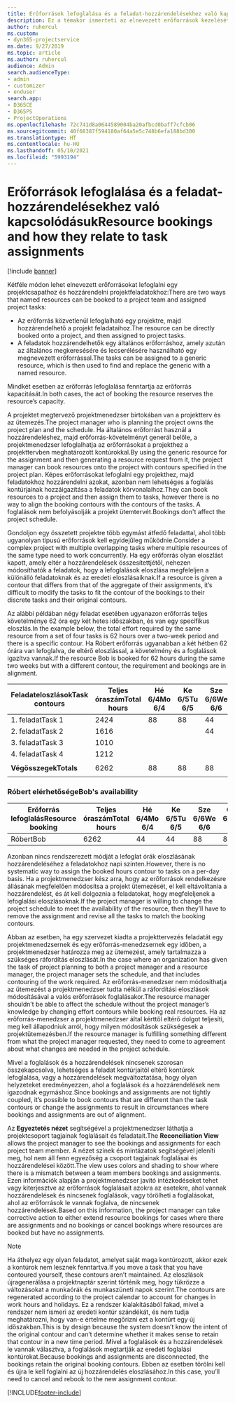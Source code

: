 ```yaml
---
title: Erőforrások lefoglalása és a feladat-hozzárendelésekhez való kapcsolódásuk
description: Ez a témakör ismerteti az elnevezett erőforrások kezelését, az erőforrás-foglalásokat és a feladat-hozzárendeléseket, és azt, hogy ezek hogyan kapcsolódnak egymáshoz.
author: ruhercul
ms.custom:
- dyn365-projectservice
ms.date: 9/27/2019
ms.topic: article
ms.author: ruhercul
audience: Admin
search.audienceType:
- admin
- customizer
- enduser
search.app:
- D365CE
- D365PS
- ProjectOperations
ms.openlocfilehash: 72c741d8a0644589004ba20afbcd0baff7cfcb06
ms.sourcegitcommit: 40f68387f594180af64a5e5c748b6efa188bd300
ms.translationtype: HT
ms.contentlocale: hu-HU
ms.lasthandoff: 05/10/2021
ms.locfileid: "5993194"
---
```

# <a name="resource-bookings-and-how-they-relate-to-task-assignments"></a><span data-ttu-id="63d8b-103">Erőforrások lefoglalása és a feladat-hozzárendelésekhez való kapcsolódásuk</span><span class="sxs-lookup"><span data-stu-id="63d8b-103">Resource bookings and how they relate to task assignments</span></span>

[!include [banner](../includes/psa-now-project-operations.md)]

<span data-ttu-id="63d8b-104">Kétféle módon lehet elnevezett erőforrásokat lefoglalni egy projektcsapathoz és hozzárendelni projektfeladatokhoz:</span><span class="sxs-lookup"><span data-stu-id="63d8b-104">There are two ways that named resources can be booked to a project team and assigned project tasks:</span></span>

- <span data-ttu-id="63d8b-105">Az erőforrás közvetlenül lefoglalható egy projektre, majd hozzárendelhető a projekt feladataihoz.</span><span class="sxs-lookup"><span data-stu-id="63d8b-105">The resource can be directly booked onto a project, and then assigned to project tasks.</span></span>
- <span data-ttu-id="63d8b-106">A feladatok hozzárendelhetők egy általános erőforráshoz, amely azután az általános megkeresésére és lecserélésére használható egy megnevezett erőforrással.</span><span class="sxs-lookup"><span data-stu-id="63d8b-106">The tasks can be assigned to a generic resource, which is then used to find and replace the generic with a named resource.</span></span> 

<span data-ttu-id="63d8b-107">Mindkét esetben az erőforrás lefoglalása fenntartja az erőforrás kapacitását.</span><span class="sxs-lookup"><span data-stu-id="63d8b-107">In both cases, the act of booking the resource reserves the resource’s capacity.</span></span>

<span data-ttu-id="63d8b-108">A projektet megtervező projektmenedzser birtokában van a projektterv és az ütemezés.</span><span class="sxs-lookup"><span data-stu-id="63d8b-108">The project manager who is planning the project owns the project plan and the schedule.</span></span> <span data-ttu-id="63d8b-109">Ha általános erőforrást használ a hozzárendeléshez, majd erőforrás-követelményt generál belőle, a projektmenedzser lefoglalhatja az erőforrásokat a projekthez a projekttervben meghatározott kontúrokkal.</span><span class="sxs-lookup"><span data-stu-id="63d8b-109">By using the generic resource for the assignment and then generating a resource request from it, the project manager can book resources onto the project with contours specified in the project plan.</span></span> <span data-ttu-id="63d8b-110">Képes erőforrásokat lefoglalni egy projekthez, majd feladatokhoz hozzárendelni azokat, azonban nem lehetséges a foglalás kontúrjainak hozzáigazítása a feladatok körvonalaihoz.</span><span class="sxs-lookup"><span data-stu-id="63d8b-110">They can book resources to a project and then assign them to tasks, however there is no way to align the booking contours with the contours of the tasks.</span></span> <span data-ttu-id="63d8b-111">A foglalások nem befolyásolják a projekt ütemtervét.</span><span class="sxs-lookup"><span data-stu-id="63d8b-111">Bookings don't affect the project schedule.</span></span>

<span data-ttu-id="63d8b-112">Gondoljon egy összetett projektre több egymást átfedő feladattal, ahol több ugyanolyan típusú erőforrások kell egyidejűleg működnie.</span><span class="sxs-lookup"><span data-stu-id="63d8b-112">Consider a complex project with multiple overlapping tasks where multiple resources of the same type need to work concurrently.</span></span> <span data-ttu-id="63d8b-113">Ha egy erőforrás olyan eloszlást kapott, amely eltér a hozzárendelések összesítettjétől, nehezen módosíthatók a feladatok, hogy a lefoglalások eloszlása megfeleljen a különálló feladatoknak és az eredeti eloszlásaiknak.</span><span class="sxs-lookup"><span data-stu-id="63d8b-113">If a resource is given a contour that differs from that of the aggregate of their assignments, it’s difficult to modify the tasks to fit the contour of the bookings to their discrete tasks and their original contours.</span></span>

<span data-ttu-id="63d8b-114">Az alábbi példában négy feladat esetében ugyanazon erőforrás teljes követelménye 62 óra egy két hetes időszakban, és van egy specifikus eloszlás.</span><span class="sxs-lookup"><span data-stu-id="63d8b-114">In the example below, the total effort required by the same resource from a set of four tasks is 62 hours over a two-week period and there is a specific contour.</span></span> <span data-ttu-id="63d8b-115">Ha Róbert erőforrás ugyanabban a két hétben 62 órára van lefoglalva, de eltérő eloszlással, a követelmény és a foglalások igazítva vannak.</span><span class="sxs-lookup"><span data-stu-id="63d8b-115">If the resource Bob is booked for 62 hours during the same two weeks but with a different contour, the requirement and bookings are in alignment.</span></span>

| <span data-ttu-id="63d8b-116">**Feladateloszlások**</span><span class="sxs-lookup"><span data-stu-id="63d8b-116">**Task contours**</span></span>    | <span data-ttu-id="63d8b-117">**Teljes óraszám**</span><span class="sxs-lookup"><span data-stu-id="63d8b-117">**Total hours**</span></span> | <span data-ttu-id="63d8b-118">Hé 6/4</span><span class="sxs-lookup"><span data-stu-id="63d8b-118">Mo 6/4</span></span> | <span data-ttu-id="63d8b-119">Ke 6/5</span><span class="sxs-lookup"><span data-stu-id="63d8b-119">Tu 6/5</span></span> | <span data-ttu-id="63d8b-120">Sze 6/6</span><span class="sxs-lookup"><span data-stu-id="63d8b-120">We 6/6</span></span> | <span data-ttu-id="63d8b-121">Csü 6/7</span><span class="sxs-lookup"><span data-stu-id="63d8b-121">Th 6/7</span></span> | <span data-ttu-id="63d8b-122">Pé 6/8</span><span class="sxs-lookup"><span data-stu-id="63d8b-122">Fr 6/8</span></span> | <span data-ttu-id="63d8b-123">Szo 6/9</span><span class="sxs-lookup"><span data-stu-id="63d8b-123">Sa 6/9</span></span> | <span data-ttu-id="63d8b-124">Va 6/10</span><span class="sxs-lookup"><span data-stu-id="63d8b-124">Su 6/10</span></span> | <span data-ttu-id="63d8b-125">Hé 6/11</span><span class="sxs-lookup"><span data-stu-id="63d8b-125">Mo 6/11</span></span> | <span data-ttu-id="63d8b-126">Ke 6/12</span><span class="sxs-lookup"><span data-stu-id="63d8b-126">Tu 6/12</span></span> | <span data-ttu-id="63d8b-127">Sze 6/13</span><span class="sxs-lookup"><span data-stu-id="63d8b-127">We 6/13</span></span> | <span data-ttu-id="63d8b-128">Csü 6/14</span><span class="sxs-lookup"><span data-stu-id="63d8b-128">Th 6/14</span></span> | <span data-ttu-id="63d8b-129">Pé 6/15</span><span class="sxs-lookup"><span data-stu-id="63d8b-129">Fr 6/15</span></span> |
|----------------------|-----------------|--------|--------|--------|--------|--------|--------|---------|---------|---------|---------|---------|---------|
| <span data-ttu-id="63d8b-130">1. feladat</span><span class="sxs-lookup"><span data-stu-id="63d8b-130">Task 1</span></span>               | <span data-ttu-id="63d8b-131">24</span><span class="sxs-lookup"><span data-stu-id="63d8b-131">24</span></span>              | <span data-ttu-id="63d8b-132">8</span><span class="sxs-lookup"><span data-stu-id="63d8b-132">8</span></span>      | <span data-ttu-id="63d8b-133">8</span><span class="sxs-lookup"><span data-stu-id="63d8b-133">8</span></span>      | <span data-ttu-id="63d8b-134">4</span><span class="sxs-lookup"><span data-stu-id="63d8b-134">4</span></span>      |        |        |        |         |         |         | <span data-ttu-id="63d8b-135">4</span><span class="sxs-lookup"><span data-stu-id="63d8b-135">4</span></span>       |         |         |
| <span data-ttu-id="63d8b-136">2. feladat</span><span class="sxs-lookup"><span data-stu-id="63d8b-136">Task 2</span></span>               | <span data-ttu-id="63d8b-137">16</span><span class="sxs-lookup"><span data-stu-id="63d8b-137">16</span></span>              |        |        | <span data-ttu-id="63d8b-138">4</span><span class="sxs-lookup"><span data-stu-id="63d8b-138">4</span></span>      | <span data-ttu-id="63d8b-139">4</span><span class="sxs-lookup"><span data-stu-id="63d8b-139">4</span></span>      |        |        |         | <span data-ttu-id="63d8b-140">8</span><span class="sxs-lookup"><span data-stu-id="63d8b-140">8</span></span>       |         |         |         |         |
| <span data-ttu-id="63d8b-141">3. feladat</span><span class="sxs-lookup"><span data-stu-id="63d8b-141">Task 3</span></span>               | <span data-ttu-id="63d8b-142">10</span><span class="sxs-lookup"><span data-stu-id="63d8b-142">10</span></span>              |        |        |        |        | <span data-ttu-id="63d8b-143">4</span><span class="sxs-lookup"><span data-stu-id="63d8b-143">4</span></span>      |        |         |         | <span data-ttu-id="63d8b-144">4</span><span class="sxs-lookup"><span data-stu-id="63d8b-144">4</span></span>       |         | <span data-ttu-id="63d8b-145">2</span><span class="sxs-lookup"><span data-stu-id="63d8b-145">2</span></span>       |         |
| <span data-ttu-id="63d8b-146">4. feladat</span><span class="sxs-lookup"><span data-stu-id="63d8b-146">Task 4</span></span>               | <span data-ttu-id="63d8b-147">12</span><span class="sxs-lookup"><span data-stu-id="63d8b-147">12</span></span>              |        |        |        |        |        |        |         |         |         | <span data-ttu-id="63d8b-148">4</span><span class="sxs-lookup"><span data-stu-id="63d8b-148">4</span></span>       |         | <span data-ttu-id="63d8b-149">8</span><span class="sxs-lookup"><span data-stu-id="63d8b-149">8</span></span>       |
|                      |                 |        |        |        |        |        |        |         |         |         |         |         |         |
| <span data-ttu-id="63d8b-150">**Végösszegek**</span><span class="sxs-lookup"><span data-stu-id="63d8b-150">**Totals**</span></span>           | <span data-ttu-id="63d8b-151">62</span><span class="sxs-lookup"><span data-stu-id="63d8b-151">62</span></span>              | <span data-ttu-id="63d8b-152">8</span><span class="sxs-lookup"><span data-stu-id="63d8b-152">8</span></span>      | <span data-ttu-id="63d8b-153">8</span><span class="sxs-lookup"><span data-stu-id="63d8b-153">8</span></span>      | <span data-ttu-id="63d8b-154">8</span><span class="sxs-lookup"><span data-stu-id="63d8b-154">8</span></span>      | <span data-ttu-id="63d8b-155">4</span><span class="sxs-lookup"><span data-stu-id="63d8b-155">4</span></span>      | <span data-ttu-id="63d8b-156">4</span><span class="sxs-lookup"><span data-stu-id="63d8b-156">4</span></span>      |        |         | <span data-ttu-id="63d8b-157">8</span><span class="sxs-lookup"><span data-stu-id="63d8b-157">8</span></span>       | <span data-ttu-id="63d8b-158">4</span><span class="sxs-lookup"><span data-stu-id="63d8b-158">4</span></span>       | <span data-ttu-id="63d8b-159">8</span><span class="sxs-lookup"><span data-stu-id="63d8b-159">8</span></span>       | <span data-ttu-id="63d8b-160">2</span><span class="sxs-lookup"><span data-stu-id="63d8b-160">2</span></span>       | <span data-ttu-id="63d8b-161">8</span><span class="sxs-lookup"><span data-stu-id="63d8b-161">8</span></span>       |
|                      |                 |        |        |        |        |        |        |         |         |         |         |

### <a name="bobs-availability"></a><span data-ttu-id="63d8b-162">Róbert elérhetősége</span><span class="sxs-lookup"><span data-stu-id="63d8b-162">Bob's availability</span></span>
| <span data-ttu-id="63d8b-163">**Erőforrás   lefoglalás**</span><span class="sxs-lookup"><span data-stu-id="63d8b-163">**Resource   booking**</span></span> | <span data-ttu-id="63d8b-164">**Teljes óraszám**</span><span class="sxs-lookup"><span data-stu-id="63d8b-164">**Total hours**</span></span> | <span data-ttu-id="63d8b-165">Hé 6/4</span><span class="sxs-lookup"><span data-stu-id="63d8b-165">Mo 6/4</span></span> | <span data-ttu-id="63d8b-166">Ke 6/5</span><span class="sxs-lookup"><span data-stu-id="63d8b-166">Tu 6/5</span></span> | <span data-ttu-id="63d8b-167">Sze 6/6</span><span class="sxs-lookup"><span data-stu-id="63d8b-167">We 6/6</span></span> | <span data-ttu-id="63d8b-168">Csü 6/7</span><span class="sxs-lookup"><span data-stu-id="63d8b-168">Th 6/7</span></span> | <span data-ttu-id="63d8b-169">Pé 6/8</span><span class="sxs-lookup"><span data-stu-id="63d8b-169">Fr 6/8</span></span> | <span data-ttu-id="63d8b-170">Szo 6/9</span><span class="sxs-lookup"><span data-stu-id="63d8b-170">Sa 6/9</span></span> | <span data-ttu-id="63d8b-171">Va 6/10</span><span class="sxs-lookup"><span data-stu-id="63d8b-171">Su 6/10</span></span> | <span data-ttu-id="63d8b-172">Hé 6/11</span><span class="sxs-lookup"><span data-stu-id="63d8b-172">Mo 6/11</span></span> | <span data-ttu-id="63d8b-173">Ke 6/12</span><span class="sxs-lookup"><span data-stu-id="63d8b-173">Tu 6/12</span></span> | <span data-ttu-id="63d8b-174">Sze 6/13</span><span class="sxs-lookup"><span data-stu-id="63d8b-174">We 6/13</span></span> | <span data-ttu-id="63d8b-175">Csü 6/14</span><span class="sxs-lookup"><span data-stu-id="63d8b-175">Th 6/14</span></span> | <span data-ttu-id="63d8b-176">Pé 6/15</span><span class="sxs-lookup"><span data-stu-id="63d8b-176">Fr 6/15</span></span> |
|------------------------|-----------------|--------|--------|--------|--------|--------|--------|---------|---------|---------|---------|---------|---------|
| <span data-ttu-id="63d8b-177">Róbert</span><span class="sxs-lookup"><span data-stu-id="63d8b-177">Bob</span></span>                    | <span data-ttu-id="63d8b-178">62</span><span class="sxs-lookup"><span data-stu-id="63d8b-178">62</span></span>              | <span data-ttu-id="63d8b-179">4</span><span class="sxs-lookup"><span data-stu-id="63d8b-179">4</span></span>      | <span data-ttu-id="63d8b-180">4</span><span class="sxs-lookup"><span data-stu-id="63d8b-180">4</span></span>      | <span data-ttu-id="63d8b-181">8</span><span class="sxs-lookup"><span data-stu-id="63d8b-181">8</span></span>      | <span data-ttu-id="63d8b-182">8</span><span class="sxs-lookup"><span data-stu-id="63d8b-182">8</span></span>      | <span data-ttu-id="63d8b-183">8</span><span class="sxs-lookup"><span data-stu-id="63d8b-183">8</span></span>      |        |         | <span data-ttu-id="63d8b-184">4</span><span class="sxs-lookup"><span data-stu-id="63d8b-184">4</span></span>       | <span data-ttu-id="63d8b-185">4</span><span class="sxs-lookup"><span data-stu-id="63d8b-185">4</span></span>       | <span data-ttu-id="63d8b-186">8</span><span class="sxs-lookup"><span data-stu-id="63d8b-186">8</span></span>       | <span data-ttu-id="63d8b-187">8</span><span class="sxs-lookup"><span data-stu-id="63d8b-187">8</span></span>       | <span data-ttu-id="63d8b-188">6</span><span class="sxs-lookup"><span data-stu-id="63d8b-188">6</span></span>       |

<span data-ttu-id="63d8b-189">Azonban nincs rendszerezett módját a lefoglat órák eloszlásának hozzárendeléséhez a feladatokhoz napi szinten.</span><span class="sxs-lookup"><span data-stu-id="63d8b-189">However, there is no systematic way to assign the booked hours contour to tasks on a per-day basis.</span></span> <span data-ttu-id="63d8b-190">Ha a projektmenedzser kész arra, hogy az erőforrások rendelkezésre állásának megfelelően módosítsa a projekt ütemezését, el kell eltávolítania a hozzárendelést, és át kell dolgoznia a feladatokat, hogy megfeleljenek a lefoglalási eloszlásoknak.</span><span class="sxs-lookup"><span data-stu-id="63d8b-190">If the project manager is willing to change the project schedule to meet the availability of the resource, then they’ll have to remove the assignment and revise all the tasks to match the booking contours.</span></span>

<span data-ttu-id="63d8b-191">Abban az esetben, ha egy szervezet kiadta a projekttervezés feladatát egy projektmenedzsernek és egy erőforrás-menedzsernek egy időben, a projektmenedzser határozza meg az ütemezést, amely tartalmazza a szükséges ráfordítás eloszlását.</span><span class="sxs-lookup"><span data-stu-id="63d8b-191">In the case where an organization has given the task of project planning to both a project manager and a resource manager, the project manager sets the schedule, and that includes contouring of the work required.</span></span> <span data-ttu-id="63d8b-192">Az erőforrás-menedzser nem módosíthatja az ütemezést a projektmenedzser tudta nélkül a ráfordítási eloszlások módosításával a valós erőforrások foglalásakor.</span><span class="sxs-lookup"><span data-stu-id="63d8b-192">The resource manager shouldn’t be able to affect the schedule without the project manager’s knowledge by changing effort contours while booking real resources.</span></span> <span data-ttu-id="63d8b-193">Ha az erőforrás-menedzser a projektmenedzser által kérttől eltérő dolgot teljesíti, meg kell állapodniuk arról, hogy milyen módosítások szükségesek a projektütemezésben.</span><span class="sxs-lookup"><span data-stu-id="63d8b-193">If the resource manager is fulfilling something different from what the project manager requested, they need to come to agreement about what changes are needed in the project schedule.</span></span>

<span data-ttu-id="63d8b-194">Mivel a foglalások és a hozzárendelések nincsenek szorosan összekapcsolva, lehetséges a feladat kontúrjaitól eltérő kontúrok lefoglalása, vagy a hozzárendelések megváltoztatása, hogy olyan helyzeteket eredményezzen, ahol a foglalások és a hozzárendelések nem igazodnak egymáshoz.</span><span class="sxs-lookup"><span data-stu-id="63d8b-194">Since bookings and assignments are not tightly coupled, it’s possible to book contours that are different than the task contours or change the assignments to result in circumstances where bookings and assignments are out of alignment.</span></span>

<span data-ttu-id="63d8b-195">Az **Egyeztetés nézet** segítségével a projektmenedzser láthatja a projektcsoport tagjainak foglalásait és feladatait.</span><span class="sxs-lookup"><span data-stu-id="63d8b-195">The **Reconciliation View** allows the project manager to see the bookings and assignments for each project team member.</span></span> <span data-ttu-id="63d8b-196">A nézet színek és mintázatok segítségével jeleníti meg, hol nem áll fenn egyezőség a csoport tagjainak foglalásai és hozzárendelései között.</span><span class="sxs-lookup"><span data-stu-id="63d8b-196">The view uses colors and shading to show where there is a mismatch between a team members bookings and assignments.</span></span> <span data-ttu-id="63d8b-197">Ezen információk alapján a projektmenedzser javító intézkedéseket tehet vagy kiterjesztve az erőforrások foglalásait azokra az esetekre, ahol vannak hozzárendelések és nincsenek foglalások, vagy törölheti a foglalásokat, ahol az erőforrások le vannak foglalva, de nincsenek hozzárendelések.</span><span class="sxs-lookup"><span data-stu-id="63d8b-197">Based on this information, the project manager can take corrective action to either extend resource bookings for cases where there are assignments and no bookings or cancel bookings where resources are booked but have no assignments.</span></span>

> [!NOTE]
> <span data-ttu-id="63d8b-198">Ha áthelyez egy olyan feladatot, amelyet saját maga kontúrozott, akkor ezek a kontúrok nem lesznek fenntartva.</span><span class="sxs-lookup"><span data-stu-id="63d8b-198">If you move a task that you have contoured yourself, these contours aren’t maintained.</span></span> <span data-ttu-id="63d8b-199">Az eloszlások újragenerálása a projektnaptár szerint történik meg, hogy tükrözze a változásokat a munkaórák és munkaszüneti napok szerint.</span><span class="sxs-lookup"><span data-stu-id="63d8b-199">The contours are regenerated according to the project calendar to account for changes in work hours and holidays.</span></span> <span data-ttu-id="63d8b-200">Ez a rendszer kialakításából fakad, mivel a rendszer nem ismeri az eredeti kontúr szándékát, és nem tudja meghatározni, hogy van-e értelme megőrizni ezt a kontúrt egy új időszakban.</span><span class="sxs-lookup"><span data-stu-id="63d8b-200">This is by design because the system doesn’t know the intent of the original contour and can’t determine whether it makes sense to retain that contour in a new time period.</span></span> <span data-ttu-id="63d8b-201">Mivel a foglalások és a hozzárendelések le vannak választva, a foglalások megtartják az eredeti foglalási kontúrokat.</span><span class="sxs-lookup"><span data-stu-id="63d8b-201">Because bookings and assignments are disconnected, the bookings retain the original booking contours.</span></span> <span data-ttu-id="63d8b-202">Ebben az esetben törölni kell és újra le kell foglalni az új hozzárendelés eloszlásához.</span><span class="sxs-lookup"><span data-stu-id="63d8b-202">In this case, you’ll need to cancel and rebook to the new assignment contour.</span></span>



[!INCLUDE[footer-include](../includes/footer-banner.md)]